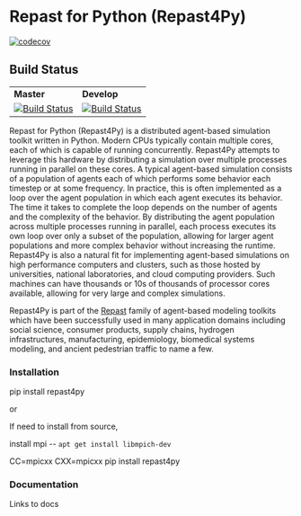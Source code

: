 # Repast for Python (Repast4Py)

[![codecov](https://codecov.io/gh/Repast/repast4py/branch/develop/graph/badge.svg?token=JCDU2LT8G2)](https://codecov.io/gh/Repast/repast4py/branch/develop)

## Build Status

<table>
  <tr>
    <td><b>Master</b></td>
    <td><b>Develop</b></td>
  </tr>
  <tr>
    <td><a href="https://circleci.com/gh/Repast/repast4py/tree/master"><img src="https://circleci.com/gh/Repast/repast4py/tree/master.svg?style=shield&circle-token=8eabe328704119bf3f175172e1613c52f9310c65" alt="Build Status" /></a></td>
    <td><a href="https://circleci.com/gh/Repast/repast4py/tree/develop"><img src="https://circleci.com/gh/Repast/repast4py/tree/develop.svg?style=shield&circle-token=8eabe328704119bf3f175172e1613c52f9310c65" alt="Build Status" /></a></td>
  </tr>
</table>

Repast for Python (Repast4Py) is a distributed agent-based simulation toolkit written in Python.
Modern CPUs typically contain multiple cores, each of which is capable of running concurrently.
Repast4Py attempts to leverage this hardware by distributing a simulation over multiple processes
running in parallel on these cores. A typical agent-based simulation consists of a population of agents 
each of which performs some behavior each timestep or at some frequency. In practice, this
is often implemented as a loop over the agent population in which each agent executes its behavior. 
The time it takes to complete the loop depends on the number of agents and the complexity of the behavior.
By distributing the agent population across multiple processes running in parallel, each process 
executes its own loop over only a subset of the population, allowing for larger agent populations and more 
complex behavior without increasing the runtime. Repast4Py is also a natural fit for implementing
agent-based simulations on high performance computers and clusters, such as those hosted by
universities, national laboratories, and cloud computing providers. Such machines can have
thousands or 10s of thousands of processor cores available, allowing for very large and
complex simulations.

Repast4Py is part of the [Repast](https://repast.github.io) family of agent-based modeling toolkits
which have been successfully used in many application domains including social science, consumer products, 
supply chains, hydrogen infrastructures, manufacturing, epidemiology, biomedical systems modeling, and ancient 
pedestrian traffic to name a few.

### Installation ###

pip install repast4py

or 

If need to install from source,

install mpi -- `apt get install libmpich-dev`

CC=mpicxx CXX=mpicxx pip install repast4py

### Documentation ###

Links to docs
